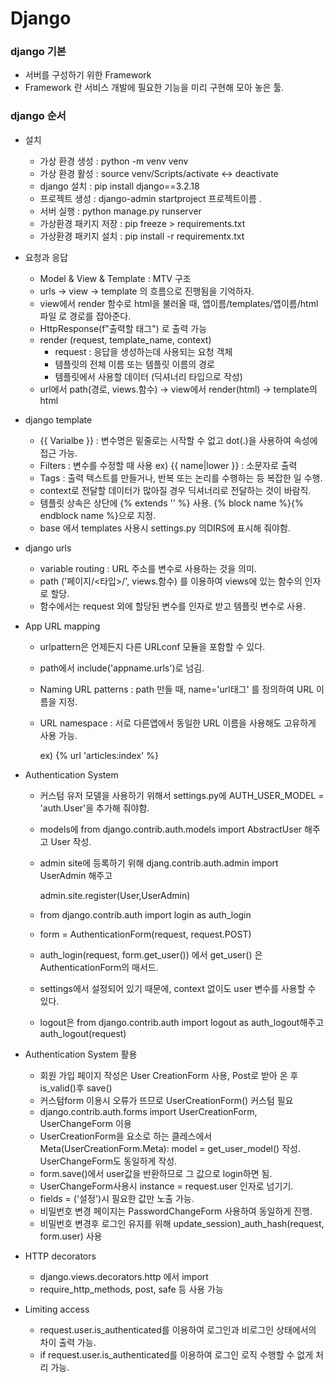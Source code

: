 # Django

### django 기본

- 서버를 구성하기 위한 Framework
- Framework 란 서비스 개발에 필요한 기능을 미리 구현해 모아 놓은 툴.



### django 순서

- 설치
  - 가상 환경 생성 :  python -m venv venv
  - 가상 환경 활성 : source venv/Scripts/activate <-> deactivate
  - django 설치 : pip install django==3.2.18
  - 프로젝트 생성 : django-admin startproject 프로젝트이름 .
  - 서버 실행 : python manage.py runserver
  - 가상환경 패키지 저장 : pip freeze > requirements.txt
  - 가상환경 패키지 설치 : pip install -r requirementx.txt
- 요청과 응답
  - Model & View & Template : MTV 구조
  - urls -> view -> template 의 흐름으로 진행됨을 기억하자.
  - view에서 render 함수로 html을 불러올 때, 앱이름/templates/앱이름/html파일 로 경로를 잡아준다.
  - HttpResponse(f"출력할 태그") 로 출력 가능
  - render (request, template_name, context)
    - request : 응답을 생성하는데 사용되는 요청 객체
    - 템플릿의 전체 이름 또는 템플릿 이름의 경로
    - 템플릿에서 사용할 데이터 (딕셔너리 타입으로 작성)
  - url에서 path(경로, views.함수) -> view에서 render(html) -> template의 html
- django template
  - {{ Varialbe }} : 변수명은 밑줄로는 시작할 수 없고 dot(.)을 사용하여 속성에 접근 가능.
  - Filters : 변수를 수정할 때 사용 ex) {{ name|lower }} : 소문자로 출력
  - Tags : 출력 텍스트를 만들거나, 반복 또는 논리를 수행하는 등 복잡한 일 수행.
  - context로 전달할 데이터가 많아질 경우 딕셔너리로 전달하는 것이 바람직.
  - 템플릿 상속은 상단에 {% extends '' %} 사용. {% block name %}{% endblock name %}으로 지정.
  - base 에서 templates 사용시 settings.py 의DIRS에 표시해 줘야함.
- django urls
  - variable routing : URL 주소를 변수로 사용하는 것을 의미.
  - path ('페이지/<타입>/', views.함수) 를 이용하여 views에 있는 함수의 인자로 할당.
  - 함수에서는 request 외에 할당된 변수를 인자로 받고 템플릿 변수로 사용.

- App URL mapping

  - urlpattern은 언제든지 다른 URLconf 모듈을 포함할 수 있다.

  - path에서 include('appname.urls')로 넘김.

  - Naming URL patterns : path 만들 때, name='url태그' 를 정의하여 URL 이름을 지정.

  - URL namespace : 서로 다른앱에서 동일한 URL 이름을 사용해도 고유하게 사용 가능.

    ex) {% url 'articles:index' %}



- Authentication System

  - 커스텀 유저 모델을 사용하기 위해서 settings.py에 AUTH_USER_MODEL = 'auth.User'을 추가해 줘야함.

  - models에 from django.contrib.auth.models import AbstractUser 해주고 User 작성.

  - admin site에 등록하기 위해 djang.contrib.auth.admin import UserAdmin 해주고 

    admin.site.register(User,UserAdmin)

  - from django.contrib.auth import login as auth_login

  - form = AuthenticationForm(request, request.POST)

  - auth_login(request, form.get_user()) 에서 get_user() 은 AuthenticationForm의 매서드.

  - settings에서 설정되어 있기 때문에, context 없이도 user 변수를 사용할 수 있다. 

  - logout은 from django.contrib.auth import logout as auth_logout해주고  auth_logout(request)

- Authentication System 활용

  - 회원 가입 페이지 작성은 User CreationForm 사용, Post로 받아 온 후 is_valid()후 save()
  - 커스텀form 이용시 오류가 뜨므로 UserCreationForm() 커스텀 필요
  - django.contrib.auth.forms import UserCreationForm, UserChangeForm 이용
  - UserCreationForm을 요소로 하는 클레스에서 Meta(UserCreationForm.Meta): model = get_user_model() 작성. UserChangeForm도 동일하게 작성.
  - form.save()에서 user값을 반환하므로 그 값으로 login하면 됨.
  - UserChangeForm사용시 instance = request.user 인자로 넘기기.
  - fields = ('설정')시 필요한 값만 노출 가능.
  - 비밀번호 변경 페이지는 PasswordChangeForm 사용하여 동일하게 진행.
  - 비밀번호 변경후 로그인 유지를 위해 update_session)_auth_hash(request, form.user) 사용

- HTTP decorators

  - django.views.decorators.http 에서 import
  - require_http_methods, post, safe 등 사용 가능

- Limiting access

  - request.user.is_authenticated를 이용하여 로그인과 비로그인 상태에서의 차이 출력 가능.
  - if request.user.is_authenticated를 이용하여 로그인 로직 수행할 수 없게 처리 가능.
